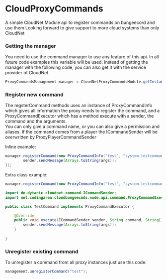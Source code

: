 # CloudProxyCommands
 A simple CloudNet Module api to register commands on bungeecord and use them
 Looking forward to give support to more cloud systems than only CloudNet

### Getting the manager

 You need to use the command manager to use any feature of this api.
 In all future code examples this variable will be used.
 Instead of getting the manager with the following code, you can also get it with the service provider of CloudNet.

```java
ProxyCommandsManagement manager = CloudNetProxyCommandsModule.getInstance().getProxyCommandsManagement();
```

### Register new command
 The regsterCommand methods uses an instance of ProxyCommandInfo which gives all information the proxy needs to register the command, and a ProxyCommandExecutor which has a method execute with a sender, the command and the arguments.  
 You can only give a command name, or you can also give a permission and aliases.
 If the command comes from a player the ICommandSender will be overwritten by ProxyPlayerCommandSender
 
 Inline example:

```java
manager.registerCommand(new ProxyCommandInfo("test", "system.testcommand", "t"), (sender, command, args) -> {
		sender.sendMessage(Arrays.toString(args));
});
```

 Extra class example:

```java
manager.registerCommand(new ProxyCommandInfo("test", "system.testcommand", "t"), new TestCommand());
```

```java
import de.dytanic.cloudnet.command.ICommandSender;
import net.codingarea.cloudbungeecmds.node.api.command.ProxyCommandExecutor;

public class TestCommand implements ProxyCommandExecutor {

	@Override
	public void execute(ICommandSender sender, String command, String[] args) {
		sender.sendMessage(Arrays.toString(args));
	}
	
}
```

### Unregister existing command

To unregister a command from all proxy instances just use this code:

```java
management.unregisterCommand("test");
```